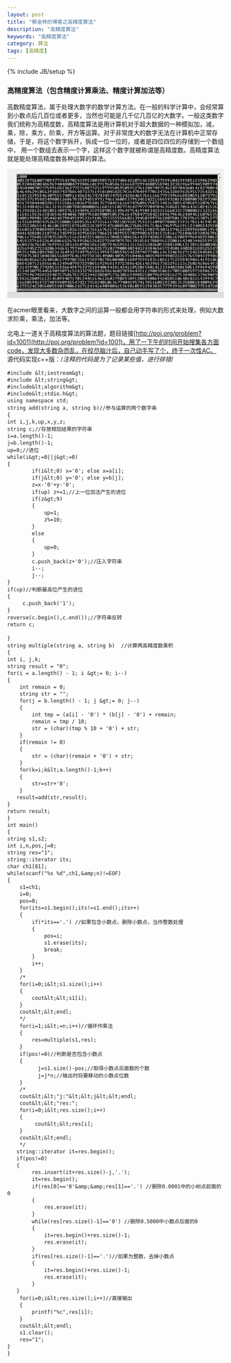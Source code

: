 ```yaml
---
layout: post
title: "蔡金林的博客之高精度算法"
description: "高精度算法"
keywords: "高精度算法"
category: 算法
tags: [高精度]
---
```

{% include JB/setup %}

### 高精度算法（包含精度计算乘法、精度计算加法等）

高数精度算法，属于处理大数字的数学计算方法。在一般的科学计算中，会经常算到小数点后几百位或者更多，当然也可能是几千亿几百亿的大数字。一般这类数字我们统称为高精度数，高精度算法是用计算机对于超大数据的一种模拟加，减，乘，除，乘方，阶乘，开方等运算。对于非常庞大的数字无法在计算机中正常存储，于是，将这个数字拆开，拆成一位一位的，或者是四位四位的存储到一个数组中， 用一个数组去表示一个字，这样这个数字就被称谓是高精度数。高精度算法就是能处理高精度数各种运算的算法。

<!-- more -->
![蔡金林的博客之高精度算法](../images/高精度.png)

在acmer眼里看来，大数字之间的运算一般都会用字符串的形式来处理，例如大数求阶乘，乘法，加法等。

北电上一道关于高精度算法的算法题，题目链接[http://poj.org/problem?id=1001](http://poj.org/problem?id=1001)，用了一下午的时间开始搜集各方面code，发现大多数杂而乱，在绞尽脑汁后，自己动手写了个，终于一次性AC。
源代码实现c++版：/*注释的代码是为了记录某些值，进行排错*/
	
	#include &lt;iostream&gt;
	#include &lt;string&gt;
	#include&lt;algorithm&gt;
	#include&lt;stdio.h&gt;
	using namespace std;
	string add(string a, string b)//参与运算的两个数字串
	{
    int i,j,k,up,x,y,z;
    string c;//存放相加结果的字符串
    i=a.length()-1;
    j=b.length()-1;
    up=0;//进位
    while(i&gt;=0||j&gt;=0)
    {
            if(i&lt;0) x='0'; else x=a[i];
            if(j&lt;0) y='0'; else y=b[j];
            z=x-'0'+y-'0';
            if(up) z+=1;//上一位加法产生的进位
            if(z&gt;9)
            {
                up=1;
                z%=10;
            }
            else
            {
                up=0;
            }
            c.push_back(z+'0');//压入字符串
            i--;
            j--;
    }
    if(up)//判断最高位产生的进位
    {
         c.push_back('1');
    }
    reverse(c.begin(),c.end());//字符串反转
    return c;

	}
	string multiple(string a, string b)  //计算两高精度数乘积
	{
    int i, j,k;
    string result = "0";
    for(i = a.length() - 1; i &gt;= 0; i--)
    {
        int remain = 0;
        string str = "";
        for(j = b.length() - 1; j &gt;= 0; j--)
        {
            int tmp = (a[i] - '0') * (b[j] - '0') + remain;
            remain = tmp / 10;
            str = (char)(tmp % 10 + '0') + str;
        }
        if(remain != 0)
        {
            str = (char)(remain + '0') + str;
        }
        for(k=i;k&lt;a.length()-1;k++)
        {
            str=str+'0';
        }
       result=add(str,result);
    }
    return result;
	}
	int main()
	{
    string s1,s2;
    int i,n,pos,j=0;
    string res="1";
    string::iterator its;
    char ch1[81];
    while(scanf("%s %d",ch1,&amp;n)!=EOF)
    {
        s1=ch1;
        i=0;
        pos=0;
        for(its=s1.begin();its!=s1.end();its++)
        {
            if(*its=='.') //如果包含小数点，删除小数点，当作整数处理
            {
                pos=i;
                s1.erase(its);
                break;
            }
            i++;
        }
        /*
        for(i=0;i&lt;s1.size();i++)
        {
            cout&lt;&lt;s1[i];
        }
        cout&lt;&lt;endl;
        */
        for(i=1;i&lt;=n;i++)//循环作乘法
        {
            res=multiple(s1,res);
        }
        if(pos!=0)//判断是否包含小数点
        {
              j=s1.size()-pos;//取得小数点后面数的个数
              j=j*n;//输出时将要移动的小数点位数
        }
        /*
        cout&lt;&lt;"j:"&lt;&lt;j&lt;&lt;endl;
        cout&lt;&lt;"res:";
        for(i=0;i&lt;res.size();i++)
        {
             cout&lt;&lt;res[i];
        }
        cout&lt;&lt;endl;
        */
       string::iterator it=res.begin();
       if(pos!=0)
       {
            res.insert(it+res.size()-j,'.');
            it=res.begin();
            if(res[0]=='0'&amp;&amp;res[1]=='.') //删除0.0001中的小树点前面的0
            {
                res.erase(it);
            }
            while(res[res.size()-1]=='0') //删除0.5000中小数点后面的0
            {
                it=res.begin()+res.size()-1;
                res.erase(it);
            }
            if(res[res.size()-1]=='.')//如果为整数，去掉小数点
            {
                it=res.begin()+res.size()-1;
                res.erase(it);
            }
       }
        for(i=0;i&lt;res.size();i++)//直接输出
        {
            printf("%c",res[i]);
        }
        cout&lt;&lt;endl;
        s1.clear();
        res="1";
    }
	}